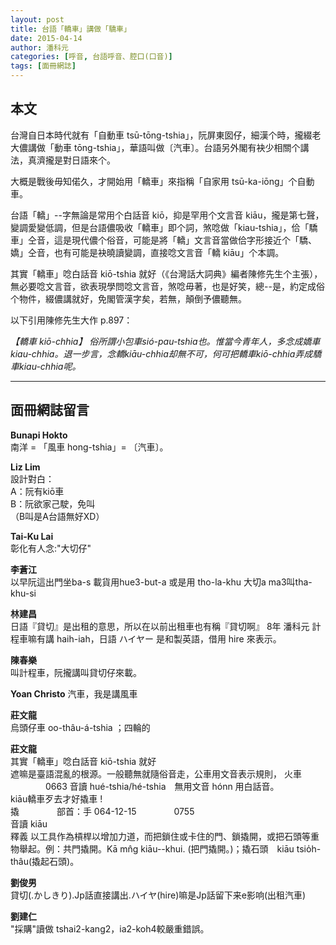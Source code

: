 ```yaml
---
layout: post
title: 台語「轎車」講做「驕車」
date: 2015-04-14
author: 潘科元
categories: [呼音, 台語呼音、腔口(口音)]
tags: [面冊網誌]
---
```

## 本文

台灣自日本時代就有「自動車 tsū-tōng-tshia」，阮屏東囡仔，細漢个時，攏綴老大儂講做「動車 tōng-tshia」，華語叫做〔汽車〕。台語另外閣有袂少相關个講法，真濟攏是對日語來个。

大概是戰後毋知偌久，才開始用「轎車」來指稱「自家用 tsū-ka-iōng」个自動車。

台語「轎」\--字無論是常用个白話音 kiō，抑是罕用个文言音 kiāu，攏是第七聲，變調愛變低調，但是台語儂吸收「轎車」即个詞，煞唸做「kiau-tshia」，佮「驕車」仝音，這是現代儂个俗音，可能是將「轎」文言音當做佮字形接近个「驕、嬌」仝音，也有可能是袂曉讀變調，直接唸文言音「轎 kiāu」个本調。

其實「轎車」唸白話音 kiō-tshia 就好（《台灣話大詞典》編者陳修先生个主張），無必要唸文言音，欲表現學問唸文言音，煞唸毋著，也是好笑，總\--是，約定成俗个物件，綴儂講就好，免閣管漢字矣，若無，顛倒予儂聽無。

以下引用陳修先生大作 p.897：

*【轎車 kiō-chhia】 俗所謂小包車sió-pau-tshia也。惟當今青年人，多念成嬌車kiau-chhia。退一步言，念轎kiāu-chhia却無不可，何可把轎車kiō-chhia弄成驕車kiau-chhia呢。*

---

## 面冊網誌留言

**Bunapi Hokto**  
南洋 = 「風車 hong-tshia」= 〔汽車〕。

**Liz Lim**  
設計對白：  
A：阮有kiō車  
B：阮欲家己駛，免叫  
（B叫是A台語無好XD）

**Tai-Ku Lai**  
彰化有人念:"大切仔"

**李蒼江**  
以早阮這出門坐ba-s 載貨用hue3-but-a 或是用 tho-la-khu 大切a ma3叫tha-khu-si

**林建昌**  
日語『貸切』是出租的意思，所以在以前出租車也有稱『貸切啊』
8年
潘科元
計程車嘛有講 haih-iah，日語 ハイヤー 是和製英語，借用 hire 來表示。

**陳春樂**  
叫計程車，阮攏講叫貸切仔來載。

**Yoan Christo**
汽車，我是講風車

**莊文龍**  
烏頭仔車 oo-thâu-á-tshia ；四輪的

**莊文龍**  
其實「轎車」唸白話音 kiō-tshia 就好  
遮嘛是臺語混亂的根源。一般聽無就隨俗音走，公車用文音表示規則， 火車 　　　　0663 音讀 hué-tshia/hé-tshia　無用文音 hónn 用白話音。  
kiāu轎車歹去才好撬車 !  
撬 　　　　部首：手 064-12-15 　　　　0755  
音讀 kiāu  
釋義 以工具作為槓桿以增加力道，而把鎖住或卡住的門、鎖撬開，或把石頭等重物舉起。例：共門撬開。Kā mn̂g kiāu\--khui. (把門撬開。)；撬石頭　kiāu tsio̍h-thâu(撬起石頭)。

**劉俊男**  
貸切(.かしきり).Jp話直接講出.ハイヤ(hire)嘛是Jp話留下来e影响(出租汽車)

**劉建仁**  
"採購"讀做 tshai2-kang2，ia2-koh4較嚴重錯誤。
